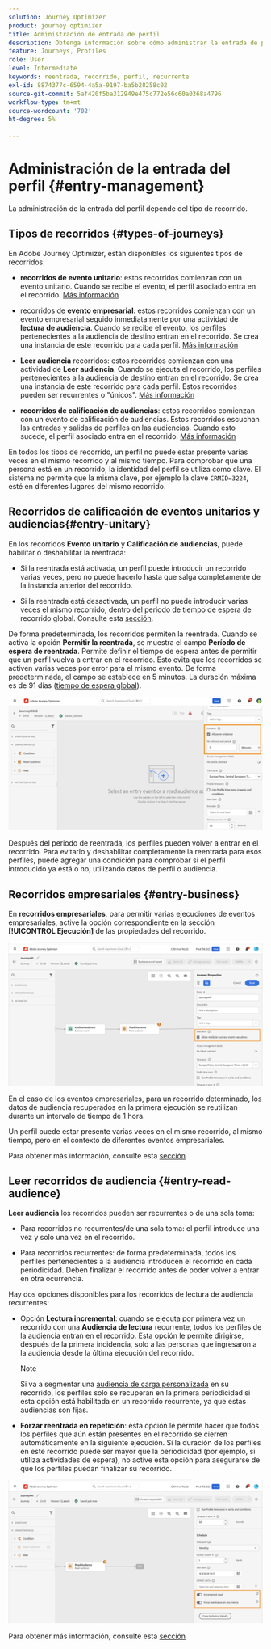```yaml
---
solution: Journey Optimizer
product: journey optimizer
title: Administración de entrada de perfil
description: Obtenga información sobre cómo administrar la entrada de perfil
feature: Journeys, Profiles
role: User
level: Intermediate
keywords: reentrada, recorrido, perfil, recurrente
exl-id: 8874377c-6594-4a5a-9197-ba5b28258c02
source-git-commit: 5af420f5ba312949e475c772e56c60a0368a4796
workflow-type: tm+mt
source-wordcount: '702'
ht-degree: 5%

---
```



# Administración de la entrada del perfil {#entry-management}

La administración de la entrada del perfil depende del tipo de recorrido.

## Tipos de recorridos {#types-of-journeys}

En Adobe Journey Optimizer, están disponibles los siguientes tipos de recorridos:

* **recorridos de evento unitario**: estos recorridos comienzan con un evento unitario. Cuando se recibe el evento, el perfil asociado entra en el recorrido. [Más información](#entry-unitary)

* recorridos de **evento empresarial**: estos recorridos comienzan con un evento empresarial seguido inmediatamente por una actividad de **lectura de audiencia**. Cuando se recibe el evento, los perfiles pertenecientes a la audiencia de destino entran en el recorrido. Se crea una instancia de este recorrido para cada perfil. [Más información](#entry-business)

* **Leer audiencia** recorridos: estos recorridos comienzan con una actividad de **Leer audiencia**. Cuando se ejecuta el recorrido, los perfiles pertenecientes a la audiencia de destino entran en el recorrido. Se crea una instancia de este recorrido para cada perfil. Estos recorridos pueden ser recurrentes o &quot;únicos&quot;. [Más información](#entry-read-audience)

* **recorridos de calificación de audiencias**: estos recorridos comienzan con un evento de calificación de audiencias. Estos recorridos escuchan las entradas y salidas de perfiles en las audiencias. Cuando esto sucede, el perfil asociado entra en el recorrido. [Más información](#entry-unitary)

En todos los tipos de recorrido, un perfil no puede estar presente varias veces en el mismo recorrido y al mismo tiempo. Para comprobar que una persona está en un recorrido, la identidad del perfil se utiliza como clave. El sistema no permite que la misma clave, por ejemplo la clave `CRMID=3224`, esté en diferentes lugares del mismo recorrido.

## Recorridos de calificación de eventos unitarios y audiencias{#entry-unitary}

En los recorridos **Evento unitario** y **Calificación de audiencias**, puede habilitar o deshabilitar la reentrada:

* Si la reentrada está activada, un perfil puede introducir un recorrido varias veces, pero no puede hacerlo hasta que salga completamente de la instancia anterior del recorrido.

* Si la reentrada está desactivada, un perfil no puede introducir varias veces el mismo recorrido, dentro del periodo de tiempo de espera de recorrido global. Consulte esta [sección](../building-journeys/journey-properties.md#global_timeout).

De forma predeterminada, los recorridos permiten la reentrada. Cuando se activa la opción **Permitir la reentrada**, se muestra el campo **Período de espera de reentrada**. Permite definir el tiempo de espera antes de permitir que un perfil vuelva a entrar en el recorrido. Esto evita que los recorridos se activen varias veces por error para el mismo evento. De forma predeterminada, el campo se establece en 5 minutos. La duración máxima es de 91 días ([tiempo de espera global](journey-properties.md#global_timeout)).

<!--
When a journey ends, its status is **[!UICONTROL Closed]**. New individuals can no longer enter the journey. Persons already in the journey automatically exit the journey. 
-->

![](assets/journey-re-entrance.png)

Después del periodo de reentrada, los perfiles pueden volver a entrar en el recorrido. Para evitarlo y deshabilitar completamente la reentrada para esos perfiles, puede agregar una condición para comprobar si el perfil introducido ya está o no, utilizando datos de perfil o audiencia.

<!--
Due to the 30-day journey timeout, when journey reentrance is not allowed, we cannot make sure the reentrance blocking will work more than 91 days. Indeed, as we remove all information about persons who entered the journey 91 days after they enter, we cannot know the person entered previously, more than 91 days ago. -->

## Recorridos empresariales {#entry-business}

<!--
Business events follow reentrance rules in the same way as for unitary events. If a journey allows reentrance, the next business event will be processed.
-->

En **recorridos empresariales**, para permitir varias ejecuciones de eventos empresariales, active la opción correspondiente en la sección **[!UICONTROL Ejecución]** de las propiedades del recorrido.

![](assets/business-entry.png)

En el caso de los eventos empresariales, para un recorrido determinado, los datos de audiencia recuperados en la primera ejecución se reutilizan durante un intervalo de tiempo de 1 hora.

Un perfil puede estar presente varias veces en el mismo recorrido, al mismo tiempo, pero en el contexto de diferentes eventos empresariales.

Para obtener más información, consulte esta [sección](../event/about-creating-business.md)

## Leer recorridos de audiencia {#entry-read-audience}

**Leer audiencia** los recorridos pueden ser recurrentes o de una sola toma:

* Para recorridos no recurrentes/de una sola toma: el perfil introduce una vez y solo una vez en el recorrido.

* Para recorridos recurrentes: de forma predeterminada, todos los perfiles pertenecientes a la audiencia introducen el recorrido en cada periodicidad. Deben finalizar el recorrido antes de poder volver a entrar en otra ocurrencia.

Hay dos opciones disponibles para los recorridos de lectura de audiencia recurrentes:

* Opción **Lectura incremental**: cuando se ejecuta por primera vez un recorrido con una **Audiencia de lectura** recurrente, todos los perfiles de la audiencia entran en el recorrido. Esta opción le permite dirigirse, después de la primera incidencia, solo a las personas que ingresaron a la audiencia desde la última ejecución del recorrido.

  >[!NOTE]
  >
  >Si va a segmentar una [audiencia de carga personalizada](../audience/about-audiences.md#segments-in-journey-optimizer) en su recorrido, los perfiles solo se recuperan en la primera periodicidad si esta opción está habilitada en un recorrido recurrente, ya que estas audiencias son fijas.

* **Forzar reentrada en repetición**: esta opción le permite hacer que todos los perfiles que aún están presentes en el recorrido se cierren automáticamente en la siguiente ejecución. Si la duración de los perfiles en este recorrido puede ser mayor que la periodicidad (por ejemplo, si utiliza actividades de espera), no active esta opción para asegurarse de que los perfiles puedan finalizar su recorrido.

![](assets/read-audience-options.png)

Para obtener más información, consulte esta [sección](../building-journeys/read-audience.md#configuring-segment-trigger-activity)

<!--
After 91 days, a Read audience journey switches to the **Finished** status. This behavior is set for 91 days only (i.e. journey timeout default value) as all information about profiles who entered the journey is removed 91 days after they entered. Persons still in the journey automatically are impacted. They exit the journey after the 30 day timeout. 
-->
